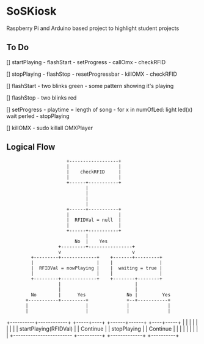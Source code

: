 # SoSKiosk
Raspberry Pi and Arduino based project to highlight student projects

## To Do

[] startPlaying
    - flashStart
    - setProgress
    - callOmx
    - checkRFID

[] stopPlaying
    - flashStop
    - resetProgressbar
    - killOMX
    - checkRFID

[] flashStart
    - two blinks green
    - some pattern showing it's playing

[] flashStop
    - two blinks red

[] setProgress
    - playtime = length of song
    - for x in numOfLed: light led(x)
        wait perled
    - stopPlaying

[] killOMX
    - sudo killall OMXPlayer

## Logical Flow

                          +------------------+
                          |                  |
                          |    checkRFID     |
                          |                  |
                          +------+-----------+
                                 |
                                 |
                                 |
                                 |
                          +------+-----------+
                          |                  |
                          |  RFIDVal = null  |
                          |                  |
                          +------+-----------+
                                 |
                             No  |    Yes
                       +---------+----------------+
                       v                          v
             +---------+-------------+    +-------+---------+
             |                       |    |                 |
             |  RFIDVal = nowPlaying |    |  waiting = true |
             |                       |    |                 |
             +---------+-------------+    +--------+--------+
                       |                           |
                       |                           |
             No        |      Yes               No |         Yes
           +-----------+---------+              +--+-----------+
           |                     |              |              |
           |                     |              |              |
+----------+------------+  +-----+----+  +------+------+  +----+-----+
|                       |  |          |  |             |  |          |
| startPlaying(RFIDVal) |  | Continue |  | stopPlaying |  | Continue |
|                       |  |          |  |             |  |          |
+------------------------  +----------+  +-------------+  +----------+

